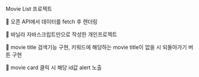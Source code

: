 Movie List 프로젝트

🐻 오픈 API에서 데이터를 fetch 후 렌더링

🐻 바닐라 자바스크립트만으로 작성한 개인프로젝트

🐻 movie title 검색기능 구현, 키워드에 해당하는 movie title이 없을 시 되돌아가기 버튼 구현

🐻 movie card 클릭 시 해당 id값 alert 노출


